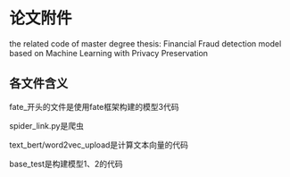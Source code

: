 # 论文附件
the related code of master degree thesis: Financial Fraud detection model based on Machine Learning with Privacy Preservation

## 各文件含义
fate_开头的文件是使用fate框架构建的模型3代码

spider_link.py是爬虫

text_bert/word2vec_upload是计算文本向量的代码

base_test是构建模型1、2的代码
